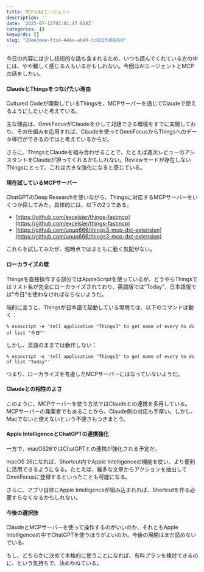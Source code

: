```yaml
---
title: MCPとAIエージェント
description: ''
date: '2025-07-12T03:01:47.628Z'
categories: []
keywords: []
slug: "20ee3eee-f3c4-446a-ab49-1c021f169893"
---
```

今日の内容には少し技術的な話も含まれるため、いつも読んでくれている方の中には、やや難しく感じる人もいるかもしれない。今回はAIエージェントとMCPの話をしたい。

#### ClaudeとThingsをつなげたい理由

Cultured Codeが開発しているThingsを、MCPサーバーを通じてClaudeで使えるようにしたいと考えている。

主な理由は、OmniFocusがClaudeを介して対話できる環境をすでに実現しており、その仕組みを応用すれば、Claudeを使ってOmniFocusからThingsへのデータ移行ができるのではと考えているからだ。

さらに、ThingsとClaudeを組み合わせることで、たとえば週次レビューのアシスタントをClaudeが担ってくれるかもしれない。Reviewモードが存在しないThingsにとって、これは大きな強化になると感じている。

#### 現在試しているMCPサーバー

ChatGPTのDeep Researchを使いながら、Thingsに対応するMCPサーバーをいくつか探してみた。具体的には、以下の2つである。

*   [https://github.com/excelsier/things-fastmcp](https://github.com/excelsier/things-fastmcp)
*   [https://github.com/upup666/things3-mcp-dxt-extension](https://github.com/upup666/things3-mcp-dxt-extension)

これらを試してみたが、現時点ではまともに動く気配がない。

#### ローカライズの壁

Thingsを直接操作する部分ではAppleScriptを使っているが、どうやらThingsではリスト名が完全にローカライズされており、英語版では”Today”、日本語版では”今日”を使わなければならないようだ。

端的に言うと、Thingsが日本語で起動している環境では、以下のコマンドは動く：

```
% osascript -e 'tell application "Things3" to get name of every to do of list "今日"'
```

しかし、英語のままでは動作しない：

```
% osascript -e 'tell application "Things3" to get name of every to do of list "Today"'
```

つまり、ローカライズを考慮したMCPサーバーにはなっていないようだ。

#### Claudeとの相性のよさ

このように、MCPサーバーを使う方法ではClaudeとの連携を多用している。MCPサーバーの発案者でもあることから、Claude側の対応も手厚い。しかし、Macでないと使えないという不便さもつきまとう。

#### Apple IntelligenceとChatGPTの連携強化

一方で、macOS26ではChatGPTとの連携が強化される予定だ。

macOS 26になれば、Shortcut内でApple Intelligenceの機能を使い、より便利に活用できるようになる。たとえば、雑多な文章からアクションを抽出してOmniFocusに登録するといったことも可能になる。

さらに、アプリ自体にApple Intelligenceが組み込まれれば、Shortcutを作る必要すらなくなるかもしれない。

#### 今後の選択肢

ClaudeとMCPサーバーを使って操作するのがいいのか、それともApple Intelligenceの中でChatGPTを使うほうがよいのか。今後の展開はまだ読めないでいる。

もし、どちらかに決めて本格的に使うことになれば、有料プランを検討できるのに、という気持ちで、決めかねている。